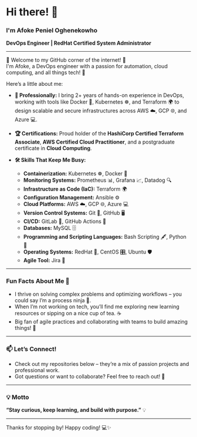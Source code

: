 # Hi there! 👋

### I'm Afoke Peniel Oghenekowho  
**DevOps Engineer | RedHat Certified System Administrator**

---

🌟 Welcome to my GitHub corner of the internet! 🌟  
I'm Afoke, a DevOps engineer with a passion for automation, cloud computing, and all things tech! 🚀

Here’s a little about me:

- **💼 Professionally:** I bring 2+ years of hands-on experience in DevOps, working with tools like Docker 🐳, Kubernetes ☸️, and Terraform 🌍 to design scalable and secure infrastructures across AWS ☁️, GCP 🌐, and Azure 💻.
  
- **🏆 Certifications:** Proud holder of the **HashiCorp Certified Terraform Associate**, **AWS Certified Cloud Practitioner**, and a postgraduate certificate in **Cloud Computing**.

- **🛠️ Skills That Keep Me Busy:**
  
  - **Containerization:** Kubernetes ☸️, Docker 🐳
  - **Monitoring Systems:** Prometheus 📊, Grafana 📈, Datadog 🔍
  - **Infrastructure as Code (IaC):** Terraform 🌍
  - **Configuration Management:** Ansible ⚙️
  - **Cloud Platforms:** AWS ☁️, GCP 🌐, Azure 💻
  - **Version Control Systems:** Git 🔧, GitHub 🖥️
  - **CI/CD:** GitLab 🚦, GitHub Actions 🤖
  - **Databases:** MySQL 🗄️
  - **Programming and Scripting Languages:** Bash Scripting 🖋️, Python 🐍
  - **Operating Systems:** RedHat 🐧, CentOS 🎛️, Ubuntu 🛡️
  - **Agile Tool:** Jira 📌

---

### Fun Facts About Me 🦄
- I thrive on solving complex problems and optimizing workflows – you could say I’m a process ninja 🥷.
- When I’m not working on tech, you’ll find me exploring new learning resources or sipping on a nice cup of tea. ☕
- Big fan of agile practices and collaborating with teams to build amazing things! 🌟

---

### 📫 Let’s Connect!
- Check out my repositories below – they’re a mix of passion projects and professional work.
- Got questions or want to collaborate? Feel free to reach out! 🤝

---

### 💡 Motto
**“Stay curious, keep learning, and build with purpose.”** 💡

---

Thanks for stopping by! Happy coding! 💻✨
